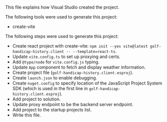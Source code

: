 This file explains how Visual Studio created the project.

The following tools were used to generate this project:
- create-vite

The following steps were used to generate this project:
- Create react project with create-vite: `npm init --yes vite@latest golf-handicap-history.client -- --template=react-ts`.
- Update `vite.config.ts` to set up proxying and certs.
- Add `@type/node` for `vite.config.js` typing.
- Update `App` component to fetch and display weather information.
- Create project file (`golf-handicap-history.client.esproj`).
- Create `launch.json` to enable debugging.
- Create `nuget.config` to specify location of the JavaScript Project System SDK (which is used in the first line in `golf-handicap-history.client.esproj`).
- Add project to solution.
- Update proxy endpoint to be the backend server endpoint.
- Add project to the startup projects list.
- Write this file.
